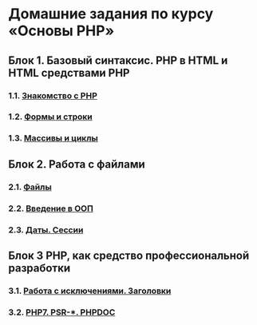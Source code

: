 # Домашние задания по курсу «Основы PHP»

## Блок 1. Базовый синтаксис. PHP в HTML и HTML средствами PHP

### 1.1. [Знакомство с PHP](./1.1-intro-and-branching)

### 1.2. [Формы и строки](./1.2-strings-and-forms)

### 1.3. [Массивы и циклы](./1.3-arrays-and-functions/)

## Блок 2. Работа с файлами

### 2.1. [Файлы](./2.1-files)

### 2.2. [Введение в ООП](./2.2-OOP)

### 2.3. [Даты. Сессии](./2.3-dates-and-sessions/)

## Блок 3 PHP, как средство профессиональной разработки

### 3.1. [Работа с исключениями. Заголовки](./3.1-exceptions-and-headers)

### 3.2. [PHP7. PSR-*. PHPDOC](./3.2-PHP7-PSR-PHPDoc)
